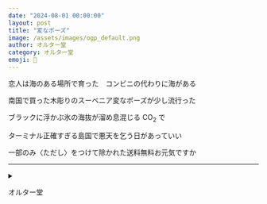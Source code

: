 ```yaml
---
date: "2024-08-01 00:00:00"
layout: post
title: "変なポーズ"
image: /assets/images/ogp_default.png
author: オルター堂
category: オルター堂
emoji: 🎸
---
```


<div class="tanka-area"><div class="tanka">
<p>恋人は海のある場所で育った　コンビニの代わりに海がある</p>

<p>南国で買った木彫りのスーベニア変なポーズが少し流行った</p>

<p>ブラックに浮かぶ氷の海抜が溜め息混じる CO<sub>2</sub> で</p>

<p>ターミナル正確すぎる島国で悪天を乞う日があっていい</p>

<p>一部のみ〈ただし〉をつけて除かれた送料無料お元気ですか</p>

</div></div>

---

<details><summary></summary>
恋人は海のある場所で育った　コンビニの代わりに海がある<br />
南国で買った木彫りのスーベニア変なポーズが少し流行った<br />
ブラックに浮かぶ氷の海抜が溜め息混じるCO<sub>2</sub>で<br />
ターミナル正確すぎる島国で悪天を乞う日があっていい<br />
一部のみ〈ただし〉をつけて除かれた送料無料お元気ですか<br />
<br />

</details>

オルター堂
